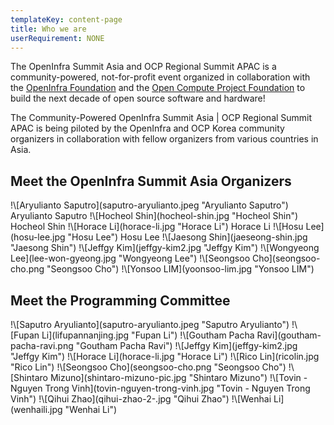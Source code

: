 ```yaml
---
templateKey: content-page
title: Who we are
userRequirement: NONE
---
```

The OpenInfra Summit Asia and OCP Regional Summit APAC is a community-powered, not-for-profit event organized in collaboration with the [OpenInfra Foundation](https://openinfra.dev/) and the [Open Compute Project Foundation](https://www.opencompute.org/) to build the next decade of open source software and hardware!

The Community-Powered OpenInfra Summit Asia | OCP Regional Summit APAC is being piloted by the OpenInfra and OCP Korea community organizers in collaboration with fellow organizers from various countries in Asia.

## Meet the OpenInfra Summit Asia Organizers

<Grid>
!\[Aryulianto Saputro](saputro-aryulianto.jpeg "Aryulianto Saputro")  Aryulianto Saputro
!\[Hocheol Shin](hocheol-shin.jpg "Hocheol Shin") Hocheol Shin
!\[Horace Li](horace-li.jpg "Horace Li") Horace Li
!\[Hosu Lee](hosu-lee.jpg "Hosu Lee") Hosu Lee
</Grid>

<Grid>
!\[Jaesong Shin](jaeseong-shin.jpg "Jaesong Shin") 
!\[Jeffgy Kim](jeffgy-kim2.jpg "Jeffgy Kim") 
!\[Wongyeong Lee](lee-won-gyeong.jpg "Wongyeong Lee") 
!\[Seongsoo Cho](seongsoo-cho.png "Seongsoo Cho")
</Grid>

<Grid>
!\[Yonsoo LIM](yoonsoo-lim.jpg "Yonsoo LIM")
</Grid>

## Meet the Programming Committee

<Grid>
!\[Saputro Aryulianto](saputro-aryulianto.jpeg "Saputro Aryulianto") 
!\[Fupan Li](lifupannanjing.jpg "Fupan Li") 
!\[Goutham Pacha Ravi](goutham-pacha-ravi.png "Goutham Pacha Ravi") 
!\[Jeffgy Kim](jeffgy-kim2.jpg "Jeffgy Kim")
</Grid>

<Grid>
!\[Horace Li](horace-li.jpg "Horace Li") 
!\[Rico Lin](ricolin.jpg "Rico Lin") 
!\[Seongsoo Cho](seongsoo-cho.png "Seongsoo Cho") 
!\[Shintaro Mizuno](shintaro-mizuno-pic.jpg "Shintaro Mizuno")
</Grid>

<Grid>
!\[Tovin - Nguyen Trong Vinh](tovin-nguyen-trong-vinh.jpg "Tovin - Nguyen Trong Vinh") 
!\[Qihui Zhao](qihui-zhao-2-.jpg "Qihui Zhao") 
!\[Wenhai Li](wenhaili.jpg "Wenhai Li")
</Grid>
